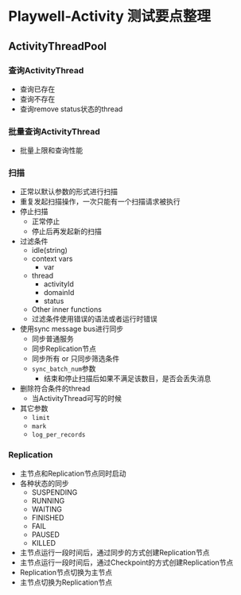 # Playwell-Activity 测试要点整理

## ActivityThreadPool

### 查询ActivityThread

* 查询已存在
* 查询不存在
* 查询remove status状态的thread

### 批量查询ActivityThread

* 批量上限和查询性能

### 扫描

* 正常以默认参数的形式进行扫描
* 重复发起扫描操作，一次只能有一个扫描请求被执行
* 停止扫描
  * 正常停止
  * 停止后再发起新的扫描
* 过滤条件
  * idle(string)
  * context vars
    * var
  * thread
    * activityId
    * domainId
    * status
  * Other inner functions
  * 过滤条件使用错误的语法或者运行时错误
* 使用sync message bus进行同步
  * 同步普通服务
  * 同步Replication节点
  * 同步所有 or 只同步筛选条件
  * `sync_batch_num`参数
    * 结束和停止扫描后如果不满足该数目，是否会丢失消息
* 删除符合条件的thread
  * 当ActivityThread可写的时候
* 其它参数
  * `limit`
  * `mark`
  * `log_per_records`

### Replication

* 主节点和Replication节点同时启动
* 各种状态的同步
  * SUSPENDING
  * RUNNING
  * WAITING
  * FINISHED
  * FAIL
  * PAUSED
  * KILLED
* 主节点运行一段时间后，通过同步的方式创建Replication节点
* 主节点运行一段时间后，通过Checkpoint的方式创建Replication节点
* Replication节点切换为主节点
* 主节点切换为Replication节点


